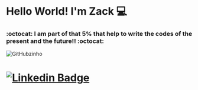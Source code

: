<!--
**zackcmariano/zackcmariano** is a ✨ _special_ ✨ repository because its `README.md` (this file) appears on your GitHub profile.

Here are some ideas to get you started:

- 🔭 I’m currently working on ...
- 🌱 I’m currently learning ...
- 👯 I’m looking to collaborate on ...
- 🤔 I’m looking for help with ...
- 💬 Ask me about ...
- 📫 How to reach me: ...
- 😄 Pronouns: ...
- ⚡ Fun fact: ...
-->

# Hello World! I'm Zack :computer:
### :octocat: I am part of that 5% that help to write the codes of the present and the future!! :octocat:

![GitHubzinho](https://user-images.githubusercontent.com/76967004/105396052-33929f80-5bfe-11eb-94b1-1e8925c65988.png)

# [![Linkedin Badge](https://img.shields.io/badge/-LinkedIn-blue?style=flat-square&logo=Linkedin&logoColor=white&link=https://www.linkedin.com/in/zack-mariano-a7b978203/)](https://www.linkedin.com/in/zack-mariano-a7b978203/)
